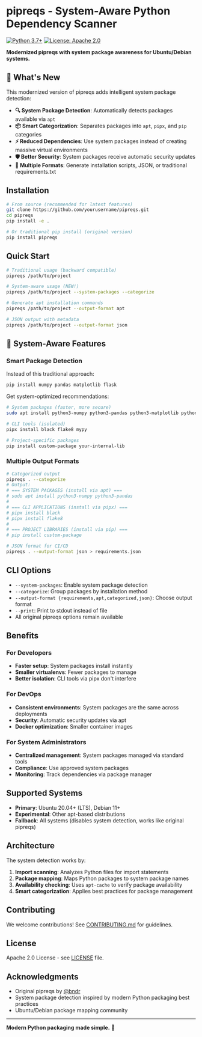 # pipreqs - System-Aware Python Dependency Scanner

[![Python 3.7+](https://img.shields.io/badge/python-3.7+-blue.svg)](https://www.python.org/downloads/)
[![License: Apache 2.0](https://img.shields.io/badge/License-Apache%202.0-blue.svg)](https://opensource.org/licenses/Apache-2.0)

**Modernized pipreqs with system package awareness for Ubuntu/Debian systems.**

## 🚀 What's New

This modernized version of pipreqs adds intelligent system package detection:

- **🔍 System Package Detection**: Automatically detects packages available via `apt`
- **📦 Smart Categorization**: Separates packages into `apt`, `pipx`, and `pip` categories  
- **⚡ Reduced Dependencies**: Use system packages instead of creating massive virtual environments
- **🛡️ Better Security**: System packages receive automatic security updates
- **🔧 Multiple Formats**: Generate installation scripts, JSON, or traditional requirements.txt

## Installation

```bash
# From source (recommended for latest features)
git clone https://github.com/yourusername/pipreqs.git
cd pipreqs
pip install -e .

# Or traditional pip install (original version)
pip install pipreqs
```

## Quick Start

```bash
# Traditional usage (backward compatible)
pipreqs /path/to/project

# System-aware usage (NEW!)
pipreqs /path/to/project --system-packages --categorize

# Generate apt installation commands
pipreqs /path/to/project --output-format apt

# JSON output with metadata
pipreqs /path/to/project --output-format json
```

## 🎯 System-Aware Features

### Smart Package Detection

Instead of this traditional approach:
```bash
pip install numpy pandas matplotlib flask
```

Get system-optimized recommendations:
```bash
# System packages (faster, more secure)
sudo apt install python3-numpy python3-pandas python3-matplotlib python3-flask

# CLI tools (isolated)
pipx install black flake8 mypy

# Project-specific packages
pip install custom-package your-internal-lib
```

### Multiple Output Formats

```bash
# Categorized output
pipreqs . --categorize
# Output:
# === SYSTEM PACKAGES (install via apt) ===
# sudo apt install python3-numpy python3-pandas
# 
# === CLI APPLICATIONS (install via pipx) ===  
# pipx install black
# pipx install flake8
#
# === PROJECT LIBRARIES (install via pip) ===
# pip install custom-package

# JSON format for CI/CD
pipreqs . --output-format json > requirements.json
```

## CLI Options

- `--system-packages`: Enable system package detection
- `--categorize`: Group packages by installation method
- `--output-format {requirements,apt,categorized,json}`: Choose output format
- `--print`: Print to stdout instead of file
- All original pipreqs options remain available

## Benefits

### For Developers
- **Faster setup**: System packages install instantly
- **Smaller virtualenvs**: Fewer packages to manage
- **Better isolation**: CLI tools via pipx don't interfere

### For DevOps
- **Consistent environments**: System packages are the same across deployments
- **Security**: Automatic security updates via apt
- **Docker optimization**: Smaller container images

### For System Administrators  
- **Centralized management**: System packages managed via standard tools
- **Compliance**: Use approved system packages
- **Monitoring**: Track dependencies via package manager

## Supported Systems

- **Primary**: Ubuntu 20.04+ (LTS), Debian 11+
- **Experimental**: Other apt-based distributions
- **Fallback**: All systems (disables system detection, works like original pipreqs)

## Architecture

The system detection works by:

1. **Import scanning**: Analyzes Python files for import statements
2. **Package mapping**: Maps Python packages to system package names  
3. **Availability checking**: Uses `apt-cache` to verify package availability
4. **Smart categorization**: Applies best practices for package management

## Contributing

We welcome contributions! See [CONTRIBUTING.md](CONTRIBUTING.md) for guidelines.

## License

Apache 2.0 License - see [LICENSE](LICENSE) file.

## Acknowledgments

- Original pipreqs by [@bndr](https://github.com/bndr)
- System package detection inspired by modern Python packaging best practices
- Ubuntu/Debian package mapping community

---

**Modern Python packaging made simple.** 🚀
